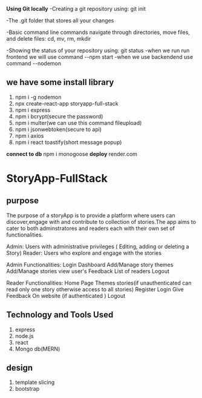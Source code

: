 
**Using Git locally**
-Creating a git repository using: git init

-The .git folder that stores all your changes

-Basic command line commands navigate through directories, move files, and delete files: cd, mv, rm, mkdir

-Showing the status of your repository using: git status
-when we run run frontend we will use command --npm start
-when we use backendend use command --nodemon
## we have some install library
1. npm i -g nodemon
2. npx create-react-app storyapp-full-stack
3. npm i express
4. npm i bcrypt(secure the password)
5. npm i multer(we can use this command fileupload)
6. npm i jsonwebtoken(secure to api)
7. npm i axios
8. npm i react toastify(short message popup)

**connect to db**
npm i monogoose
**deploy**
render.com

# StoryApp-FullStack

## purpose 
The purpose of a storyApp is to provide a platform where users can discover,engage with and contribute to collection of stories.The app aims to cater to both adminstratores and readers each with their own set of functionalities.

Admin: Users with administrative privileges ( Editing, adding or
deleting a Story)
Reader: Users who explore and engage with the stories

Admin Functionalities:
Login
Dashboard
Add/Manage story themes
Add/Manage stories
view user's Feedback
List of readers
Logout


Reader Functionalities:
Home Page
Themes
stories(if unauthenticated can read only one story otherwise access to all stories)
Register
Login
Give Feedback On website (if authenticated )
Logout

## Technology and Tools Used
1. express
2. node.js
3. react
4. Mongo db(MERN)

## design 
1. template slicing
2. bootstrap
